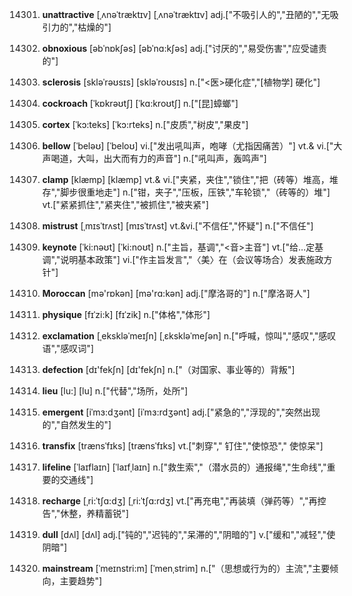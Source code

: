 14301. **unattractive**
[ˌʌnəˈtræktɪv]  [ˌʌnəˈtræktɪv]
adj.["不吸引人的","丑陋的","无吸引力的","枯燥的"]  

14302. **obnoxious**
[əbˈnɒkʃəs]  [əbˈnɑ:kʃəs]
adj.["讨厌的","易受伤害","应受谴责的"]  

14303. **sclerosis**
[skləˈrəʊsɪs]  [skləˈroʊsɪs]
n.["<医>硬化症","[植物学] 硬化"]  

14304. **cockroach**
[ˈkɒkrəʊtʃ]  [ˈkɑ:kroʊtʃ]
n.["[昆]蟑螂"]  

14305. **cortex**
[ˈkɔ:teks]  [ˈkɔ:rteks]
n.["皮质","树皮","果皮"]  

14306. **bellow**
[ˈbeləʊ]  [ˈbeloʊ]
vi.["发出吼叫声，咆哮（尤指因痛苦）"]  vt.& vi.["大声喝道，大叫，出大而有力的声音"]  n.["吼叫声，轰鸣声"]  

14307. **clamp**
[klæmp]  [klæmp]
vt.& vi.["夹紧，夹住","锁住","把（砖等）堆高，堆存","脚步很重地走"]  n.["钳，夹子","压板，压铁","车轮锁","（砖等的）堆"]  vt.["紧紧抓住","紧夹住","被抓住","被夹紧"]  

14308. **mistrust**
[ˌmɪsˈtrʌst]  [mɪsˈtrʌst]
vt.&vi.["不信任","怀疑"]  n.["不信任"]  

14309. **keynote**
[ˈki:nəʊt]  [ˈki:noʊt]
n.["主旨，基调","<音>主音"]  vt.["给…定基调","说明基本政策"]  vi.["作主旨发言","〈美〉在（会议等场合）发表施政方针"]  

14310. **Moroccan**
[mə'rɒkən]  [mə'rɑ:kən]
adj.["摩洛哥的"]  n.["摩洛哥人"]  

14311. **physique**
[fɪˈzi:k]  [fɪˈzik]
n.["体格","体形"]  

14312. **exclamation**
[ˌekskləˈmeɪʃn]  [ˌɛkskləˈmeʃən]
n.["呼喊，惊叫","感叹","感叹语","感叹词"]  

14313. **defection**
[dɪ'fekʃn]  [dɪ'fekʃn]
n.["（对国家、事业等的）背叛"]  

14314. **lieu**
[lu:]  [lu]
n.["代替","场所，处所"]  

14315. **emergent**
[iˈmɜ:dʒənt]  [iˈmɜ:rdʒənt]
adj.["紧急的","浮现的","突然出现的","自然发生的"]  

14316. **transfix**
[trænsˈfɪks]  [trænsˈfɪks]
vt.["刺穿"," 钉住","使惊恐"," 使惊呆"]  

14317. **lifeline**
[ˈlaɪflaɪn]  [ˈlaɪfˌlaɪn]
n.["救生索","（潜水员的）通报绳","生命线","重要的交通线"]  

14318. **recharge**
[ˌri:ˈtʃɑ:dʒ]  [ˌri:ˈtʃɑ:rdʒ]
vt.["再充电","再装填（弹药等）","再控告","休整，养精蓄锐"]  

14319. **dull**
[dʌl]  [dʌl]
adj.["钝的","迟钝的","呆滞的","阴暗的"]  v.["缓和","减轻","使阴暗"]  

14320. **mainstream**
[ˈmeɪnstri:m]  [ˈmenˌstrim]
n.["（思想或行为的）主流","主要倾向，主要趋势"]  


